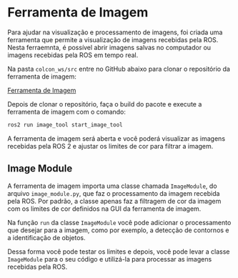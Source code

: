 # Ferramenta de Imagem

Para ajudar na visualização e processamento de imagens, foi criada uma ferramenta que permite a visualização de imagens recebidas pela ROS. Nesta ferraemnta, é possível abrir imagens salvas no computador ou imagens recebidas pela ROS em tempo real.

Na pasta `colcon_ws/src` entre no GitHub abaixo para clonar o repositório da ferramenta de imagem:

[Ferramenta de Imagem](https://github.com/insper-education/robcomp-image-tool)

Depois de clonar o repositório, faça o build do pacote e execute a ferramenta de imagem com o comando:

```bash
ros2 run image_tool start_image_tool
```

A ferramenta de imagem será aberta e você poderá visualizar as imagens recebidas pela ROS 2 e ajustar os limites de cor para filtrar a imagem.

## Image Module

A ferramenta de imagem importa uma classe chamada `ImageModule`, do arquivo `image_module.py`, que faz o processamento da imagem recebida pela ROS. Por padrão, a classe apenas faz a filtragem de cor da imagem com os limites de cor definidos na GUI da ferramenta de imagem.

Na função `run` da classe `ImageModule` você pode adicionar o processamento que desejar para a imagem, como por exemplo, a detecção de contornos e a identificação de objetos. 

Dessa forma você pode testar os limites e depois, você pode levar a classe `ImageModule` para o seu código e utilizá-la para processar as imagens recebidas pela ROS.